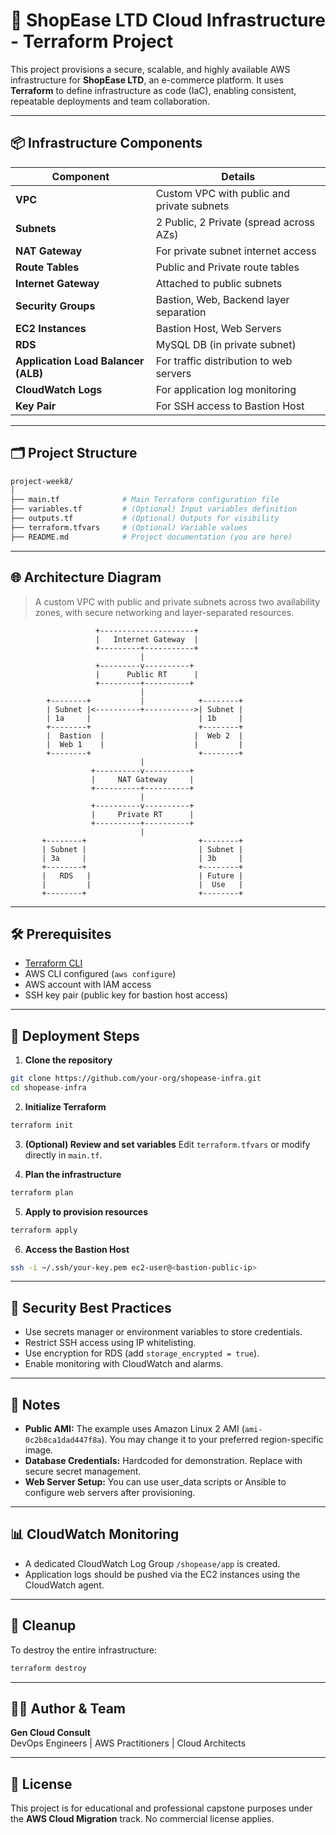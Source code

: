 # 🚀 ShopEase LTD Cloud Infrastructure - Terraform Project

This project provisions a secure, scalable, and highly available AWS infrastructure for **ShopEase LTD**, an e-commerce platform. It uses **Terraform** to define infrastructure as code (IaC), enabling consistent, repeatable deployments and team collaboration.

---

## 📦 Infrastructure Components

| Component            | Details |
|---------------------|---------|
| **VPC**             | Custom VPC with public and private subnets |
| **Subnets**         | 2 Public, 2 Private (spread across AZs) |
| **NAT Gateway**     | For private subnet internet access |
| **Route Tables**    | Public and Private route tables |
| **Internet Gateway**| Attached to public subnets |
| **Security Groups** | Bastion, Web, Backend layer separation |
| **EC2 Instances**   | Bastion Host, Web Servers |
| **RDS**             | MySQL DB (in private subnet) |
| **Application Load Balancer (ALB)** | For traffic distribution to web servers |
| **CloudWatch Logs** | For application log monitoring |
| **Key Pair**        | For SSH access to Bastion Host |

---

## 🗂️ Project Structure

```bash
project-week8/
│
├── main.tf              # Main Terraform configuration file
├── variables.tf         # (Optional) Input variables definition
├── outputs.tf           # (Optional) Outputs for visibility
├── terraform.tfvars     # (Optional) Variable values
├── README.md            # Project documentation (you are here)
```

---

## 🌐 Architecture Diagram

> A custom VPC with public and private subnets across two availability zones, with secure networking and layer-separated resources.

```
                   +---------------------+
                   |   Internet Gateway  |
                   +---------+-----------+
                             |
                   +---------v----------+
                   |      Public RT      |
                   +---------+----------+
                             |
        +--------+           |            +--------+
        | Subnet |<----------+----------->| Subnet |
        | 1a     |                        | 1b     |
        +--------+                        +--------+
        |  Bastion  |                    |  Web 2  |
        |  Web 1    |                    |         |
        +--------+                        +--------+
                             |
                  +----------v----------+
                  |     NAT Gateway     |
                  +----------+----------+
                             |
                  +----------v----------+
                  |     Private RT      |
                  +----------+----------+
                             |
       +--------+                         +--------+
       | Subnet |                         | Subnet |
       | 3a     |                         | 3b     |
       +--------+                         +--------+
       |   RDS   |                        | Future |
       |         |                        |  Use   |
       +--------+                         +--------+

```

---

## 🛠️ Prerequisites

- [Terraform CLI](https://developer.hashicorp.com/terraform/downloads)
- AWS CLI configured (`aws configure`)
- AWS account with IAM access
- SSH key pair (public key for bastion host access)

---

## 🚀 Deployment Steps

1. **Clone the repository**
```bash
git clone https://github.com/your-org/shopease-infra.git
cd shopease-infra
```

2. **Initialize Terraform**
```bash
terraform init
```

3. **(Optional) Review and set variables**
Edit `terraform.tfvars` or modify directly in `main.tf`.

4. **Plan the infrastructure**
```bash
terraform plan
```

5. **Apply to provision resources**
```bash
terraform apply
```

6. **Access the Bastion Host**
```bash
ssh -i ~/.ssh/your-key.pem ec2-user@<bastion-public-ip>
```

---

## 🔐 Security Best Practices

- Use secrets manager or environment variables to store credentials.
- Restrict SSH access using IP whitelisting.
- Use encryption for RDS (add `storage_encrypted = true`).
- Enable monitoring with CloudWatch and alarms.

---

## 📝 Notes

- **Public AMI:** The example uses Amazon Linux 2 AMI (`ami-0c2b8ca1dad447f8a`). You may change it to your preferred region-specific image.
- **Database Credentials:** Hardcoded for demonstration. Replace with secure secret management.
- **Web Server Setup:** You can use user_data scripts or Ansible to configure web servers after provisioning.

---

## 📊 CloudWatch Monitoring

- A dedicated CloudWatch Log Group `/shopease/app` is created.
- Application logs should be pushed via the EC2 instances using the CloudWatch agent.

---

## 🧹 Cleanup

To destroy the entire infrastructure:
```bash
terraform destroy
```

---

## 👨‍💻 Author & Team

**Gen Cloud Consult**  
DevOps Engineers | AWS Practitioners | Cloud Architects

---

## 📄 License

This project is for educational and professional capstone purposes under the **AWS Cloud Migration** track. No commercial license applies.
